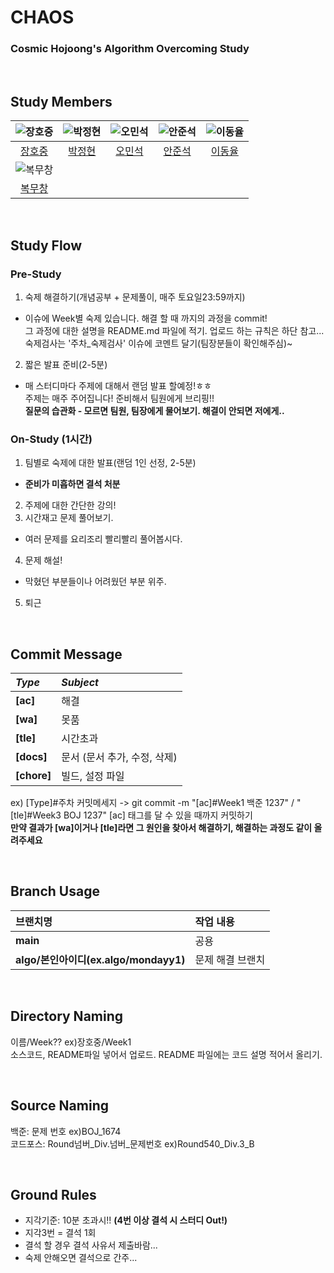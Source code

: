# CHAOS
### Cosmic Hojoong's Algorithm Overcoming Study

</br>

## Study Members
|![장호중](https://avatars.githubusercontent.com/u/128250130?v=4)|![박정현](https://avatars.githubusercontent.com/u/55152597?v=4)|![오민석](https://avatars.githubusercontent.com/u/68336833?v=4)|![안준석](https://avatars.githubusercontent.com/u/41678838?v=4)|![이동율](https://avatars.githubusercontent.com/u/75784807?v=4)|
|:-:|:-:|:-:|:-:|:-:|
|[장호중](https://github.com/mondayy1)|[박정현](https://github.com/BiteSnail)|[오민석](https://github.com/minseok-oh)|[안준석](https://github.com/Rahahhaaa)|[이동율](https://github.com/leedongyull)
|![복무창](https://avatars.githubusercontent.com/u/85085804?v=4)|
|[복무창](https://github.com/bokob)|

</br>

## Study Flow
### Pre-Study
1. 숙제 해결하기(개념공부 + 문제풀이, 매주 토요일23:59까지)
* 이슈에 Week별 숙제 있습니다. 해결 할 때 까지의 과정을 commit!</br>
그 과정에 대한 설명을 README.md 파일에 적기. 업로드 하는 규칙은 하단 참고...</br>
숙제검사는 '주차_숙제검사' 이슈에 코멘트 달기(팀장분들이 확인해주심)~
2. 짧은 발표 준비(2-5분)
* 매 스터디마다 주제에 대해서 랜덤 발표 할예정!ㅎㅎ</br>주제는 매주 주어집니다! 준비해서 팀원에게 브리핑!!</br>
**질문의 습관화 - 모르면 팀원, 팀장에게 물어보기. 해결이 안되면 저에게..**
### On-Study (1시간)
1. 팀별로 숙제에 대한 발표(랜덤 1인 선정, 2-5분)
* **준비가 미흡하면 결석 처분**
2. 주제에 대한 간단한 강의!
3. 시간재고 문제 풀어보기.
* 여러 문제를 요리조리 빨리빨리 풀어봅시다. 
4. 문제 해설!
* 막혔던 부분들이나 어려웠던 부분 위주.
5. 퇴근

</br>

## Commit Message
|*Type*|*Subject*|
|:---|:---|
|**[ac]**|해결|
|**[wa]**|못품|
|**[tle]**|시간초과|
|**[docs]**|문서 (문서 추가, 수정, 삭제)|
|**[chore]**|빌드, 설정 파일|

ex) [Type]#주차 커밋메세지 -> git commit -m "[ac]#Week1 백준 1237" / "[tle]#Week3 BOJ 1237"
[ac] 태그를 달 수 있을 때까지 커밋하기   
**만약 결과가 [wa]이거나 [tle]라면 그 원인을 찾아서 해결하기, 해결하는 과정도 같이 올려주세요**

</br>

## Branch Usage
|브랜치명|작업 내용|
|:---|:---|
|**main**|공용|
|**algo/본인아이디(ex.algo/mondayy1)**|문제 해결 브랜치|

</br>

## Directory Naming
이름/Week?? ex)장호중/Week1 </br>
소스코드, README파일 넣어서 업로드. README 파일에는 코드 설명 적어서 올리기.

</br>

## Source Naming
백준: 문제 번호 ex)BOJ_1674 </br>
코드포스: Round넘버_Div.넘버_문제번호 ex)Round540_Div.3_B

</br>

## Ground Rules
* 지각기준: 10분 초과시!! **(4번 이상 결석 시 스터디 Out!)**
* 지각3번 = 결석 1회
* 결석 할 경우 결석 사유서 제출바람...
* 숙제 안해오면 결석으로 간주...

</br>

